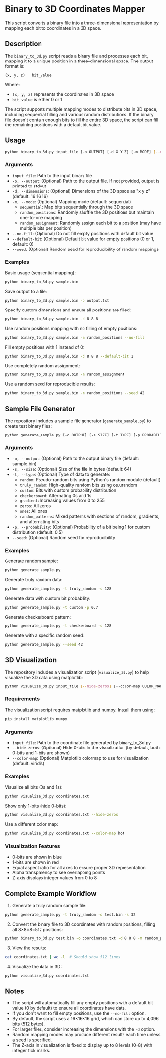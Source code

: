 # Binary to 3D Coordinates Mapper

This script converts a binary file into a three-dimensional representation by mapping each bit to coordinates in a 3D space.

## Description

The `binary_to_3d.py` script reads a binary file and processes each bit, mapping it to a unique position in a three-dimensional space. The output format is:

```
(x, y, z)	bit_value
```

Where:
- `(x, y, z)` represents the coordinates in 3D space
- `bit_value` is either 0 or 1

The script supports multiple mapping modes to distribute bits in 3D space, including sequential filling and various random distributions. If the binary file doesn't contain enough bits to fill the entire 3D space, the script can fill the remaining positions with a default bit value.

## Usage

```bash
python binary_to_3d.py input_file [-o OUTPUT] [-d X Y Z] [-m MODE] [--no-fill] [--default-bit {0,1}] [--seed SEED]
```

### Arguments

- `input_file`: Path to the input binary file
- `-o, --output`: (Optional) Path to the output file. If not provided, output is printed to stdout
- `-d, --dimensions`: (Optional) Dimensions of the 3D space as "x y z" (default: 16 16 16)
- `-m, --mode`: (Optional) Mapping mode (default: sequential)
  - `sequential`: Map bits sequentially through the 3D space
  - `random_positions`: Randomly shuffle the 3D positions but maintain one-to-one mapping
  - `random_assignment`: Randomly assign each bit to a position (may have multiple bits per position)
- `--no-fill`: (Optional) Do not fill empty positions with default bit value
- `--default-bit`: (Optional) Default bit value for empty positions (0 or 1, default: 0)
- `--seed`: (Optional) Random seed for reproducibility of random mappings

### Examples

Basic usage (sequential mapping):
```bash
python binary_to_3d.py sample.bin
```

Save output to a file:
```bash
python binary_to_3d.py sample.bin -o output.txt
```

Specify custom dimensions and ensure all positions are filled:
```bash
python binary_to_3d.py sample.bin -d 8 8 8
```

Use random positions mapping with no filling of empty positions:
```bash
python binary_to_3d.py sample.bin -m random_positions --no-fill
```

Fill empty positions with 1 instead of 0:
```bash
python binary_to_3d.py sample.bin -d 8 8 8 --default-bit 1
```

Use completely random assignment:
```bash
python binary_to_3d.py sample.bin -m random_assignment
```

Use a random seed for reproducible results:
```bash
python binary_to_3d.py sample.bin -m random_positions --seed 42
```

## Sample File Generator

The repository includes a sample file generator (`generate_sample.py`) to create test binary files:

```bash
python generate_sample.py [-o OUTPUT] [-s SIZE] [-t TYPE] [-p PROBABILITY] [--seed SEED]
```

### Arguments

- `-o, --output`: (Optional) Path to the output binary file (default: sample.bin)
- `-s, --size`: (Optional) Size of the file in bytes (default: 64)
- `-t, --type`: (Optional) Type of data to generate:
  - `random`: Pseudo-random bits using Python's random module (default)
  - `truly_random`: High-quality random bits using os.urandom
  - `custom`: Bits with custom probability distribution
  - `checkerboard`: Alternating 0s and 1s
  - `gradient`: Increasing values from 0 to 255
  - `zeros`: All zeros
  - `ones`: All ones
  - `random_patterns`: Mixed patterns with sections of random, gradients, and alternating bits
- `-p, --probability`: (Optional) Probability of a bit being 1 for custom distribution (default: 0.5)
- `--seed`: (Optional) Random seed for reproducibility

### Examples

Generate random sample:
```bash
python generate_sample.py
```

Generate truly random data:
```bash
python generate_sample.py -t truly_random -s 128
```

Generate data with custom bit probability:
```bash
python generate_sample.py -t custom -p 0.7
```

Generate checkerboard pattern:
```bash
python generate_sample.py -t checkerboard -s 128
```

Generate with a specific random seed:
```bash
python generate_sample.py --seed 42
```

## 3D Visualization

The repository includes a visualization script (`visualize_3d.py`) to help visualize the 3D data using matplotlib:

```bash
python visualize_3d.py input_file [--hide-zeros] [--color-map COLOR_MAP]
```

### Requirements

The visualization script requires matplotlib and numpy. Install them using:

```bash
pip install matplotlib numpy
```

### Arguments

- `input_file`: Path to the coordinate file generated by binary_to_3d.py
- `--hide-zeros`: (Optional) Hide 0-bits in the visualization (by default, both 0-bits and 1-bits are shown)
- `--color-map`: (Optional) Matplotlib colormap to use for visualization (default: viridis)

### Examples

Visualize all bits (0s and 1s):
```bash
python visualize_3d.py coordinates.txt
```

Show only 1-bits (hide 0-bits):
```bash
python visualize_3d.py coordinates.txt --hide-zeros
```

Use a different color map:
```bash
python visualize_3d.py coordinates.txt --color-map hot
```

### Visualization Features

- 0-bits are shown in blue
- 1-bits are shown in red
- Equal aspect ratio for all axes to ensure proper 3D representation
- Alpha transparency to see overlapping points
- Z-axis displays integer values from 0 to 8

## Complete Example Workflow

1. Generate a truly random sample file:
```bash
python generate_sample.py -t truly_random -o test.bin -s 32
```

2. Convert the binary file to 3D coordinates with random positions, filling all 8×8×8=512 positions:
```bash
python binary_to_3d.py test.bin -o coordinates.txt -d 8 8 8 -m random_positions
```

3. View the results:
```bash
cat coordinates.txt | wc -l  # Should show 512 lines
```

4. Visualize the data in 3D:
```bash
python visualize_3d.py coordinates.txt
```

## Notes

- The script will automatically fill any empty positions with a default bit value (0 by default) to ensure all coordinates have data.
- If you don't want to fill empty positions, use the `--no-fill` option.
- By default, the script uses a 16×16×16 grid, which can store up to 4,096 bits (512 bytes).
- For larger files, consider increasing the dimensions with the `-d` option.
- Random mapping modes may produce different results each time unless a seed is specified.
- The Z-axis in visualization is fixed to display up to 8 levels (0-8) with integer tick marks.